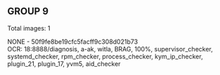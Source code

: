 ## GROUP 9
Total images: 1  

NONE - 50f9fe8be19cfc5facff9c308d021b73  
OCR: 18:8888/diagnosis, a-ak, witla, BRAG, 100%, supervisor_checker, systemd_checker, rpm_checker, process_checker, kym_ip_checker, plugin_21, plugin_17, yvm5, aid_checker  

